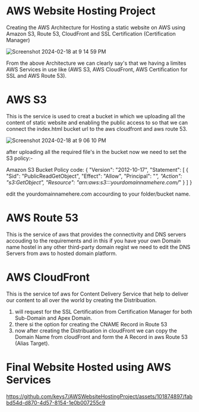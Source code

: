# AWS Website Hosting Project
Creating the AWS Architecture for Hosting a static website on AWS using Amazon S3, Route 53,  CloudFront and SSL Certification (Certification Manager)

![Screenshot 2024-02-18 at 9 14 59 PM](https://github.com/keys7/AWSWebsiteHostingProject/assets/101874897/867ca192-768b-4b2d-9762-58a6fac60d84)


From the above Architecture we can clearly say's that we having a limites AWS Services in use like (AWS S3, AWS CloudFront, AWS Certification for SSL and AWS Route 53).

# AWS S3
This is the service is used to creat a bucket in which we uploading all the content of static website and enabling the public access to so that we can connect the index.html bucket url to the aws cloudfront and aws route 53. 

![Screenshot 2024-02-18 at 9 06 10 PM](https://github.com/keys7/AWSWebsiteHostingProject/assets/101874897/d9aee5f5-3936-48b1-b25c-98a1b836c692)

after uploading all the required file's in the bucket now we need to set the S3 policy:-

Amazon S3 Bucket Policy code:
{
    "Version": "2012-10-17",
    "Statement": [
       {
            "Sid": "PublicReadGetObject",
            "Effect": "Allow",
            "Principal": "*",
            "Action": "s3:GetObject",
            "Resource": "arn:aws:s3:::yourdomainnamehere.com/*"
        }
    ]
}

edit the yourdomainnamehere.com accourding to your folder/bucket name.

# AWS Route 53
This is the service of aws that provides the connectivity and DNS servers accouding to the requirements and in this if you have your own Domain name hostel in any other third-party domain regist we need to edit the DNS Servers from aws to hosted domain platform.


# AWS CloudFront
This is the service tof aws for Content Delivery Service that help to deliver our content to all over the world by creating the Distribuation.

1. will request for the SSL Certification from Certification Manager for both Sub-Domain and Apex Domain.
2. there si the option for creating the CNAME Record in Route 53
3. now after creating the Distribuation in cloudFront we can copy the Domain Name from cloudFront and form the A Record in aws Route 53 (Alias Target).

# Final Website Hosted using AWS Services


https://github.com/keys7/AWSWebsiteHostingProject/assets/101874897/fabbd54d-d870-4d57-8154-1e0b007255c9





